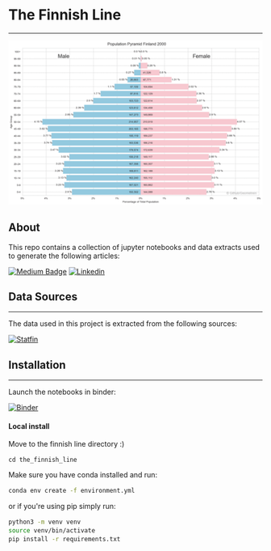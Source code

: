 # The Finnish Line

---

![population Pyramid animation](charts/population_pyramid.gif)

## About
This repo contains a collection of jupyter notebooks and data extracts used to generate the following articles:

[![Medium Badge](https://img.shields.io/badge/Medium-303030?style=for-the-badge&logo=medium&logoColor=white)](https://medium.com/@geometrein/the-finnish-line-d5110baae543)
[![Linkedin](https://img.shields.io/badge/Linkedin-0077B5?style=for-the-badge&logo=Linkedin&logoColor=white)](https://www.linkedin.com/pulse/finnishline-tigran-khachatryan)

## Data Sources

---
The data used in this project is extracted from the following sources:

[![Statfin](https://img.shields.io/badge/Statfin_Database-0077B5?style=for-the-badge&logo=redis&logoColor=white)](https://pxdata.stat.fi/PxWeb/pxweb/en/StatFin/)


## Installation

---
Launch the notebooks in binder:

[![Binder](https://mybinder.org/badge_logo.svg)](https://mybinder.org/v2/gh/Geometrein/the-finnish-line/HEAD)

#### Local install
Move  to the finnish line directory :)  
```
cd the_finnish_line
```
Make sure you have conda installed and run:
```bash
conda env create -f environment.yml
```
or if you're using pip simply run:
```bash
python3 -m venv venv
source venv/bin/activate
pip install -r requirements.txt
```


